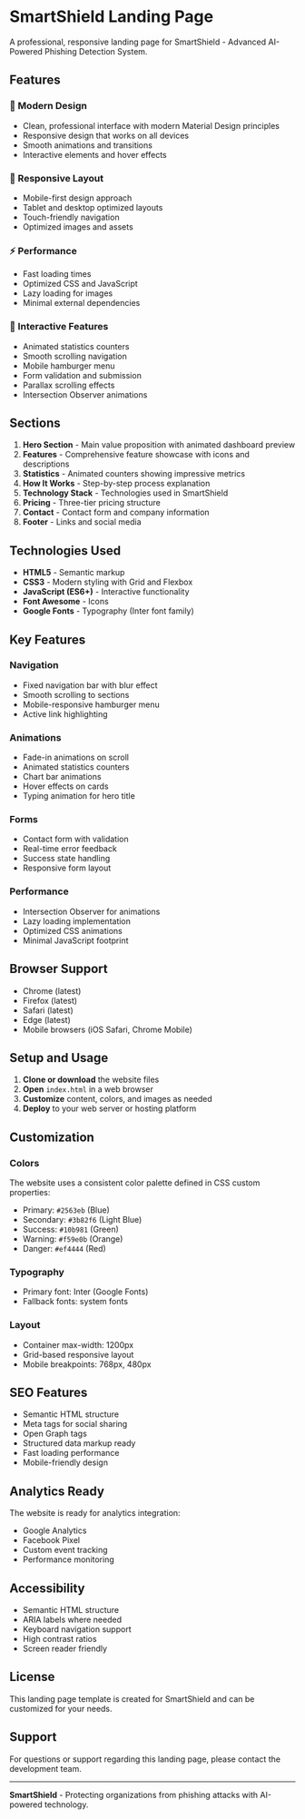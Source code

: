 # SmartShield Landing Page

A professional, responsive landing page for SmartShield - Advanced AI-Powered Phishing Detection System.

## Features

### 🎨 Modern Design
- Clean, professional interface with modern Material Design principles
- Responsive design that works on all devices
- Smooth animations and transitions
- Interactive elements and hover effects

### 📱 Responsive Layout
- Mobile-first design approach
- Tablet and desktop optimized layouts
- Touch-friendly navigation
- Optimized images and assets

### ⚡ Performance
- Fast loading times
- Optimized CSS and JavaScript
- Lazy loading for images
- Minimal external dependencies

### 🔧 Interactive Features
- Animated statistics counters
- Smooth scrolling navigation
- Mobile hamburger menu
- Form validation and submission
- Parallax scrolling effects
- Intersection Observer animations

## Sections

1. **Hero Section** - Main value proposition with animated dashboard preview
2. **Features** - Comprehensive feature showcase with icons and descriptions
3. **Statistics** - Animated counters showing impressive metrics
4. **How It Works** - Step-by-step process explanation
5. **Technology Stack** - Technologies used in SmartShield
6. **Pricing** - Three-tier pricing structure
7. **Contact** - Contact form and company information
8. **Footer** - Links and social media

## Technologies Used

- **HTML5** - Semantic markup
- **CSS3** - Modern styling with Grid and Flexbox
- **JavaScript (ES6+)** - Interactive functionality
- **Font Awesome** - Icons
- **Google Fonts** - Typography (Inter font family)

## Key Features

### Navigation
- Fixed navigation bar with blur effect
- Smooth scrolling to sections
- Mobile-responsive hamburger menu
- Active link highlighting

### Animations
- Fade-in animations on scroll
- Animated statistics counters
- Chart bar animations
- Hover effects on cards
- Typing animation for hero title

### Forms
- Contact form with validation
- Real-time error feedback
- Success state handling
- Responsive form layout

### Performance
- Intersection Observer for animations
- Lazy loading implementation
- Optimized CSS animations
- Minimal JavaScript footprint

## Browser Support

- Chrome (latest)
- Firefox (latest)
- Safari (latest)
- Edge (latest)
- Mobile browsers (iOS Safari, Chrome Mobile)

## Setup and Usage

1. **Clone or download** the website files
2. **Open** `index.html` in a web browser
3. **Customize** content, colors, and images as needed
4. **Deploy** to your web server or hosting platform

## Customization

### Colors
The website uses a consistent color palette defined in CSS custom properties:
- Primary: `#2563eb` (Blue)
- Secondary: `#3b82f6` (Light Blue)
- Success: `#10b981` (Green)
- Warning: `#f59e0b` (Orange)
- Danger: `#ef4444` (Red)

### Typography
- Primary font: Inter (Google Fonts)
- Fallback fonts: system fonts

### Layout
- Container max-width: 1200px
- Grid-based responsive layout
- Mobile breakpoints: 768px, 480px

## SEO Features

- Semantic HTML structure
- Meta tags for social sharing
- Open Graph tags
- Structured data markup ready
- Fast loading performance
- Mobile-friendly design

## Analytics Ready

The website is ready for analytics integration:
- Google Analytics
- Facebook Pixel
- Custom event tracking
- Performance monitoring

## Accessibility

- Semantic HTML structure
- ARIA labels where needed
- Keyboard navigation support
- High contrast ratios
- Screen reader friendly

## License

This landing page template is created for SmartShield and can be customized for your needs.

## Support

For questions or support regarding this landing page, please contact the development team.

---

**SmartShield** - Protecting organizations from phishing attacks with AI-powered technology.
